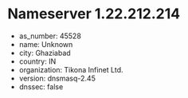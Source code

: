 # Nameserver 1.22.212.214

* as_number: 45528
* name: Unknown
* city: Ghaziabad
* country: IN
* organization: Tikona Infinet Ltd.
* version: dnsmasq-2.45
* dnssec: false
